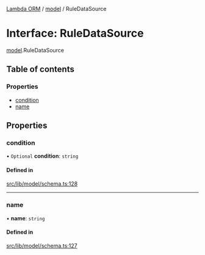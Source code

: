 [Lambda ORM](../README.md) / [model](../modules/model.md) / RuleDataSource

# Interface: RuleDataSource

[model](../modules/model.md).RuleDataSource

## Table of contents

### Properties

- [condition](model.RuleDataSource.md#condition)
- [name](model.RuleDataSource.md#name)

## Properties

### condition

• `Optional` **condition**: `string`

#### Defined in

[src/lib/model/schema.ts:128](https://github.com/FlavioLionelRita/lambdaorm/blob/15e828d/src/lib/model/schema.ts#L128)

___

### name

• **name**: `string`

#### Defined in

[src/lib/model/schema.ts:127](https://github.com/FlavioLionelRita/lambdaorm/blob/15e828d/src/lib/model/schema.ts#L127)
